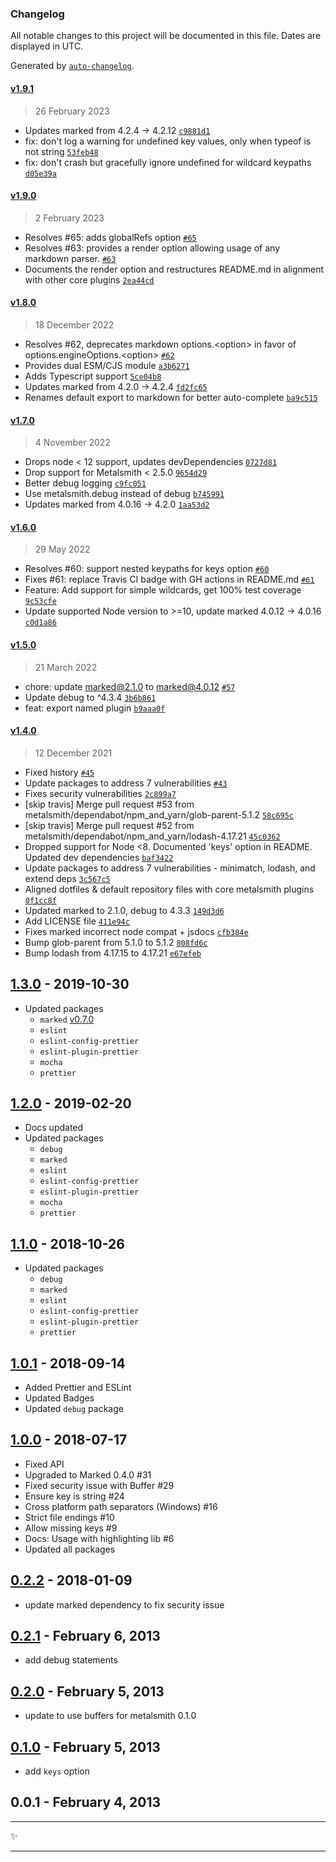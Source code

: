 ### Changelog

All notable changes to this project will be documented in this file. Dates are displayed in UTC.

Generated by [`auto-changelog`](https://github.com/CookPete/auto-changelog).

#### [v1.9.1](https://github.com/metalsmith/markdown/compare/v1.9.0...v1.9.1)

> 26 February 2023

- Updates marked from 4.2.4 -&gt; 4.2.12 [`c9881d1`](https://github.com/metalsmith/markdown/commit/c9881d1d24d64b19c7a0f9e98330936236e003ba)
- fix: don't log a warning for undefined key values, only when typeof is not string [`53feb48`](https://github.com/metalsmith/markdown/commit/53feb486b81582123806f427c88ab53776498441)
- fix: don't crash but gracefully ignore undefined for wildcard keypaths [`d05e39a`](https://github.com/metalsmith/markdown/commit/d05e39a8720901722cfb66b9cd7097f0019ec148)

#### [v1.9.0](https://github.com/metalsmith/markdown/compare/v1.8.0...v1.9.0)

> 2 February 2023

- Resolves #65: adds globalRefs option [`#65`](https://github.com/metalsmith/markdown/issues/65)
- Resolves #63: provides a render option allowing usage of any markdown parser. [`#63`](https://github.com/metalsmith/markdown/issues/63)
- Documents the render option and restructures README.md in alignment with other core plugins [`2ea44cd`](https://github.com/metalsmith/markdown/commit/2ea44cd0437e21ceda7b76024a8f014e359e09d3)

#### [v1.8.0](https://github.com/metalsmith/markdown/compare/v1.7.0...v1.8.0)

> 18 December 2022

- Resolves #62, deprecates markdown options.&lt;option&gt; in favor of options.engineOptions.&lt;option&gt; [`#62`](https://github.com/metalsmith/markdown/issues/62)
- Provides dual ESM/CJS module [`a3b6271`](https://github.com/metalsmith/markdown/commit/a3b62712e3d27d8d50f2fcc50f426ce8f8851949)
- Adds Typescript support [`5ce04b8`](https://github.com/metalsmith/markdown/commit/5ce04b82664a747bc6a504c01ef138bc32d03814)
- Updates marked from 4.2.0 -&gt; 4.2.4 [`fd2fc65`](https://github.com/metalsmith/markdown/commit/fd2fc6582764e29837dec8ec39de1f30f126770b)
- Renames default export to markdown for better auto-complete [`ba9c515`](https://github.com/metalsmith/markdown/commit/ba9c51595a2154458245b525a7c093d06aadd4c6)

#### [v1.7.0](https://github.com/metalsmith/markdown/compare/v1.6.0...v1.7.0)

> 4 November 2022

- Drops node &lt; 12 support, updates devDependencies [`0727d81`](https://github.com/metalsmith/markdown/commit/0727d815e62dc89438b662c0b8635b0d36450e89)
- Drop support for Metalsmith &lt; 2.5.0 [`9654d29`](https://github.com/metalsmith/markdown/commit/9654d2983bfd79401379534463174135650b3417)
- Better debug logging [`c9fc051`](https://github.com/metalsmith/markdown/commit/c9fc0519ff38c76a12491b0004e86dc289fb1e06)
- Use metalsmith.debug instead of debug [`b745991`](https://github.com/metalsmith/markdown/commit/b7459912c512c68bfced8806dcb22251cf29bcf4)
- Updates marked from 4.0.16 -&gt; 4.2.0 [`1aa53d2`](https://github.com/metalsmith/markdown/commit/1aa53d279c7b204e59e089f6675ceacf2b118a37)

#### [v1.6.0](https://github.com/metalsmith/markdown/compare/v1.5.0...v1.6.0)

> 29 May 2022

- Resolves #60: support nested keypaths for keys option [`#60`](https://github.com/metalsmith/markdown/issues/60)
- Fixes #61: replace Travis CI badge with GH actions in README.md [`#61`](https://github.com/metalsmith/markdown/issues/61)
- Feature: Add support for simple wildcards, get 100% test coverage [`9c53cfe`](https://github.com/metalsmith/markdown/commit/9c53cfe9707daab783c3fc54ddd6ceb9c5eddf9c)
- Update supported Node version to &gt;=10, update marked 4.0.12 -&gt; 4.0.16 [`c0d1a86`](https://github.com/metalsmith/markdown/commit/c0d1a860565a767349b42f51d2ead7ebd04cb22a)

#### [v1.5.0](https://github.com/metalsmith/markdown/compare/v1.4.0...v1.5.0)

> 21 March 2022

- chore: update marked@2.1.0 to marked@4.0.12 [`#57`](https://github.com/metalsmith/markdown/pull/57)
- Update debug to ^4.3.4 [`3b6b861`](https://github.com/metalsmith/markdown/commit/3b6b861fca5802e54ca3e7a49c865ced6fd4c5d2)
- feat: export named plugin [`b9aaa0f`](https://github.com/metalsmith/markdown/commit/b9aaa0fd2dfe5a83b71233dc94c29f472b79be5e)

#### [v1.4.0](https://github.com/metalsmith/markdown/compare/v1.3.0...v1.4.0)

> 12 December 2021

- Fixed history [`#45`](https://github.com/metalsmith/markdown/pull/45)
- Update packages to address 7 vulnerabilities [`#43`](https://github.com/metalsmith/markdown/pull/43)
- Fixes security vulnerabilities [`2c899a7`](https://github.com/metalsmith/markdown/commit/2c899a7580a8c223d4921fe8c0060bf0d739b7b7)
- [skip travis] Merge pull request #53 from metalsmith/dependabot/npm_and_yarn/glob-parent-5.1.2 [`58c695c`](https://github.com/metalsmith/markdown/commit/58c695c194bdf2ca45f9ada81dcb35653124604f)
- [skip travis] Merge pull request #52 from metalsmith/dependabot/npm_and_yarn/lodash-4.17.21 [`45c0362`](https://github.com/metalsmith/markdown/commit/45c03628af0fe234bd3a0d488b42a9bf40bcdcdb)
- Dropped support for Node &lt;8. Documented 'keys' option in README. Updated dev dependencies [`baf3422`](https://github.com/metalsmith/markdown/commit/baf3422bdde52fc543bd00fac5dedea7c9dfaa8c)
- Update packages to address 7 vulnerabilities - minimatch, lodash, and extend deps [`3c567c5`](https://github.com/metalsmith/markdown/commit/3c567c50368eac7498672a92d3513f0955e048cd)
- Aligned dotfiles & default repository files with core metalsmith plugins [`0f1cc8f`](https://github.com/metalsmith/markdown/commit/0f1cc8f19b051bcad422329f26a1d92051c8a663)
- Updated marked to 2.1.0, debug to 4.3.3 [`149d3d6`](https://github.com/metalsmith/markdown/commit/149d3d65e2eb38d25b3fdc850e425c871466cbbf)
- Add LICENSE file [`411e94c`](https://github.com/metalsmith/markdown/commit/411e94c2d8dad8f4564d0e8386b57f8d30b00e93)
- Fixes marked incorrect node compat + jsdocs [`cfb384e`](https://github.com/metalsmith/markdown/commit/cfb384ee16659e377a0e43d4abdbc4c4acc6b5ca)
- Bump glob-parent from 5.1.0 to 5.1.2 [`808fd6c`](https://github.com/metalsmith/markdown/commit/808fd6c48e927157900bf72810483ed1e7405bf7)
- Bump lodash from 4.17.15 to 4.17.21 [`e67efeb`](https://github.com/metalsmith/markdown/commit/e67efeb6134f754dfd9395f061caae1a3c9dfc20)

<!-- auto-changelog-above -->

## [1.3.0][] - 2019-10-30

- Updated packages
  - `marked` [v0.7.0](https://github.com/markedjs/marked/releases/tag/v0.7.0)
  - `eslint`
  - `eslint-config-prettier`
  - `eslint-plugin-prettier`
  - `mocha`
  - `prettier`

## [1.2.0][] - 2019-02-20

- Docs updated
- Updated packages
  - `debug`
  - `marked`
  - `eslint`
  - `eslint-config-prettier`
  - `eslint-plugin-prettier`
  - `mocha`
  - `prettier`

## [1.1.0][] - 2018-10-26

- Updated packages
  - `debug`
  - `marked`
  - `eslint`
  - `eslint-config-prettier`
  - `eslint-plugin-prettier`
  - `prettier`

## [1.0.1][] - 2018-09-14

- Added Prettier and ESLint
- Updated Badges
- Updated `debug` package

## [1.0.0][] - 2018-07-17

- Fixed API
- Upgraded to Marked 0.4.0 #31
- Fixed security issue with Buffer #29
- Ensure key is string #24
- Cross platform path separators (Windows) #16
- Strict file endings #10
- Allow missing keys #9
- Docs: Usage with highlighting lib #6
- Updated all packages

## [0.2.2][] - 2018-01-09

- update marked dependency to fix security issue

## [0.2.1][] - February 6, 2013

- add debug statements

## [0.2.0][] - February 5, 2013

- update to use buffers for metalsmith 0.1.0

## [0.1.0][] - February 5, 2013

- add `keys` option

## 0.0.1 - February 4, 2013

---

:sparkles:

---

[unreleased]: https://github.com/metalsmith/markdown/compare/v1.2.0...HEAD
[1.3.0]: https://github.com/metalsmith/markdown/compare/v1.2.0...v1.3.0
[1.2.0]: https://github.com/metalsmith/markdown/compare/v1.1.0...v1.2.0
[1.1.0]: https://github.com/metalsmith/markdown/compare/v1.0.1...v1.1.0
[1.0.1]: https://github.com/metalsmith/markdown/compare/v1.0.0...v1.0.1
[1.0.0]: https://github.com/metalsmith/markdown/compare/v0.2.2...v1.0.0
[0.2.2]: https://github.com/metalsmith/markdown/compare/v0.2.1...v0.2.2
[0.2.1]: https://github.com/metalsmith/markdown/compare/v0.2.0...v0.2.1
[0.2.0]: https://github.com/metalsmith/markdown/compare/v0.1.0...v0.2.0
[0.1.0]: https://github.com/metalsmith/markdown/compare/v0.0.1...v0.1.0
